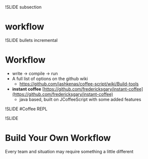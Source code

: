 !SLIDE subsection
# workflow #

!SLIDE bullets incremental
# Workflow #

* write -> compile -> run
* A full list of options on the github wiki
  * https://github.com/jashkenas/coffee-script/wiki/Build-tools
* **instant coffee** [https://github.com/fredericksgary/instant-coffee](https://github.com/fredericksgary/instant-coffee)
  * java based, built on JCoffeeScript with some added features

!SLIDE
#Coffee REPL

!SLIDE
# Build Your Own Workflow

Every team and situation may require something a little different
